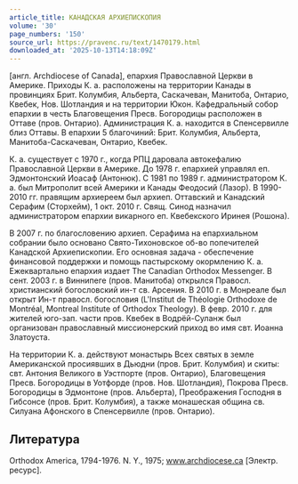 ```yaml
---
article_title: КАНАДСКАЯ АРХИЕПИСКОПИЯ
volume: '30'
page_numbers: '150'
source_url: https://pravenc.ru/text/1470179.html
downloaded_at: '2025-10-13T14:18:09Z'
---
```


[англ. Archdiocese of Canada], епархия Православной Церкви в Америке. Приходы К. а. расположены на территории Канады в провинциях Брит. Колумбия, Альберта, Саскачеван, Манитоба, Онтарио, Квебек, Нов. Шотландия и на территории Юкон. Кафедральный собор епархии в честь Благовещения Пресв. Богородицы расположен в Оттаве (пров. Онтарио). Администрация К. а. находится в Спенсервилле близ Оттавы. В епархии 5 благочиний: Брит. Колумбия, Альберта, Манитоба-Саскачеван, Онтарио, Квебек.

К. а. существует с 1970 г., когда РПЦ даровала автокефалию Православной Церкви в Америке. До 1978 г. епархией управлял еп. Эдмонтонский Иоасаф (Антонюк). С 1981 по 1989 г. администратором К. а. был Митрополит всей Америки и Канады Феодосий (Лазор). В 1990-2010 гг. правящим архиереем был архиеп. Оттавский и Канадский Серафим (Сторхейм), 1 окт. 2010 г. Свящ. Синод назначил администратором епархии викарного еп. Квебекского Иринея (Рошона).

В 2007 г. по благословению архиеп. Серафима на епархиальном собрании было основано Свято-Тихоновское об-во попечителей Канадской Архиепископии. Его основная задача - обеспечение финансовой поддержки и помощь пастырскому окормлению К. а. Ежеквартально епархия издает The Canadian Orthodox Messenger. В сент. 2003 г. в Виннипеге (пров. Манитоба) открылся Правосл. христианский богословский ин-т св. Арсения. В 2010 г. в Монреале был открыт Ин-т правосл. богословия (L'Institut de Théologie Orthodoxe de Montréal, Montreal Institute of Orthodox Theology). В февр. 2010 г. для жителей юго-зап. части пров. Квебек в Водрёй-Суланж был организован православный миссионерский приход во имя свт. Иоанна Златоуста.

На территории К. а. действуют монастырь Всех святых в земле Американской просиявших в Дьюдни (пров. Брит. Колумбия) и скиты: свт. Антония Великого в Уэстпорте (пров. Онтарио), Благовещения Пресв. Богородицы в Уотфорде (пров. Нов. Шотландия), Покрова Пресв. Богородицы в Эдмонтоне (пров. Альберта), Преображения Господня в Гибсонсе (пров. Брит. Колумбия), а также монашеская община св. Силуана Афонского в Спенсервилле (пров. Онтарио).

## Литература

Orthodox America, 1794-1976. N. Y., 1975; www.archdiocese.ca [Электр. ресурс].
